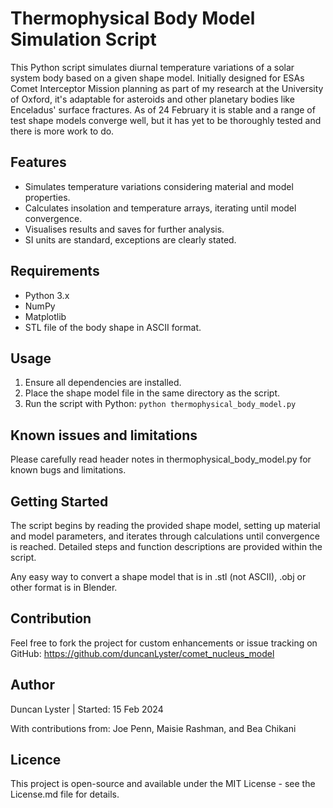 # Thermophysical Body Model Simulation Script
This Python script simulates diurnal temperature variations of a solar system body based on a given shape model. Initially designed for ESAs Comet Interceptor Mission planning as part of my research at the University of Oxford, it's adaptable for asteroids and other planetary bodies like Enceladus' surface fractures. As of 24 February it is stable and a range of test shape models converge well, but it has yet to be thoroughly tested and there is more work to do. 

## Features
- Simulates temperature variations considering material and model properties.
- Calculates insolation and temperature arrays, iterating until model convergence.
- Visualises results and saves for further analysis.
- SI units are standard, exceptions are clearly stated.

## Requirements
- Python 3.x
- NumPy
- Matplotlib
- STL file of the body shape in ASCII format.

## Usage
1. Ensure all dependencies are installed.
2. Place the shape model file in the same directory as the script.
3. Run the script with Python: `python thermophysical_body_model.py`

## Known issues and limitations
Please carefully read header notes in thermophysical_body_model.py for known bugs and limitations.

## Getting Started
The script begins by reading the provided shape model, setting up material and model parameters, and iterates through calculations until convergence is reached. Detailed steps and function descriptions are provided within the script.

Any easy way to convert a shape model that is in .stl (not ASCII), .obj or other format is in Blender.

## Contribution
Feel free to fork the project for custom enhancements or issue tracking on GitHub: https://github.com/duncanLyster/comet_nucleus_model

## Author
Duncan Lyster | Started: 15 Feb 2024

With contributions from: Joe Penn, Maisie Rashman, and Bea Chikani

## Licence
This project is open-source and available under the MIT License - see the License.md file for details.
